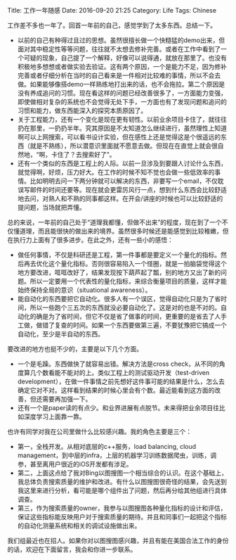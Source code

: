 Title: 工作一年随感
Date: 2016-09-20 21:25
Category: Life
Tags: Chinese

工作差不多也一年了。回首一年前的自己，感觉学到了太多东西。总结一下。

* 以前的自己有种得过且过的思想。虽然很擅长做一个快糙猛的demo出来，但面对其中稳定性等等问题，往往就不太想去修补完善。或者在工作中看到了一个可疑的现象，自己提了一个解释，好像可以说得通，就放在那里了。也没有积极地多想想或者做实验去验证。这有两个原因，一个是能力不足，因为修补完善或者仔细分析在当时的自己看来是一件相对比较难的事情，所以不会去做。如果能够像搭demo一样熟练地打出来的话，也不会拖拉。第二个原因是没有养成追问的习惯。现在看这样的问题已经改善很多了，一方面能力变强，即使做相对复杂的系统也不会觉得无处下手，一方面也有了发现问题和追问的习惯和能力，做东西能深入的探究本质原因了。
* 关于工程能力，还有一个变化是现在更有韧性。以前业余项目卡住了，就往往扔在那里，一扔扔半年。究其原因是不太知道怎么继续进行，虽然理性上知道啊可以上网搜索，可以看书设计实验，但在感性上还是觉得这是个很遥远的东西（就是不熟练），所以潜意识里面就不愿意去做。但现在在直觉上就会很自然地，“啊，卡住了？去搜索好了”。
* 还有一个类似的东西是工程上的人际。以前一旦涉及到要跟人讨论什么东西，就觉得啊，好烦，压力好大。在工作的时候不知不觉也会做一些低效率的事情。比如明明去问一下两分钟就可以解决的东西，非要写一个email，不仅耽误写邮件的时间还要等。现在就会更雷厉风行一点，想到什么东西会比较舒适地去问，对熟人和不熟的同事都这样。在开会/讲座的时候也可以比较舒适的提问题，当场就把弄懂。

总的来说，一年前的自己处于“道理我都懂，但做不出来”的程度，现在到了一个不仅懂道理，而且能很快的做出来的境界。虽然很多时候还是能感觉到比较稚嫩，但在执行力上面有了很多进步。在此之外，还有一些小的感悟：

* 做任何事情，不仅是科研还是工程，第一件事都是要定义一个量化的指标。然后再去优化这个量化指标。否则很容易陷入一个怪圈，就是一拍脑袋觉得这个地方要改进，哐哐改好了，结果发现按下葫芦起了瓢，别的地方又出了新的问题。所以一定要用一个代表性的量化指标，来综合衡量项目的质量，这样才能始终保持全局的意识（situational awareness）。
* 能自动化的东西要把它自动化。很多人有一个误区，觉得自动化只是为了省时间，所以一些跑个三五次的东西就没必要自动化了。这是对的也是不对的。自动化的确是为了省时间，但它不仅是省了做事的时间，更重要的是省去了人手工做，做错了复查的时间。如果一个东西要做第三遍，不要犹豫把它搞成一个自动化，至少是半自动的东西。

要改进的地方也挺不少的，主要是以下几个方面。

* 一个是毛躁。东西做快了就容易出错。解决方法是cross check，从不同的角度算几个数看能不能对的上。类似工程上的测试驱动开发（test-driven development），在做一件事情之前先想好这件事可能的结果是什么，怎么去确定它对不对。这样看到结果的时候心里会有个数。最近能看到这方面的改善，但还需要再加强一下。
* 还有一个是paper读的有点少。和业界进展有点脱节。未来得把业余项目往比如深度学习上面靠一靠。

也许有同学对我在公司里做什么比较感兴趣。我的角色主要是三个：

* 第一，全栈开发。从相对底层的c++服务，load balancing, cloud management，到中层的infra，上层的机器学习训练数据爬虫，训练，调参，甚至离用户很近的iOS开发都有涉足。
* 第二，上面这点给了我对Bing以图搜图一个相当综合的认识。在这个基础上，我总体负责搜索质量的维护和改进。有什么以图搜图很奇怪的结果，会先送到我这里来进行分析，看可能是哪个组件出了问题，然后再分给其他组进行具体调查。
* 第三，作为搜索质量的owner，我参与以图搜图各种量化指标的设计和评估，保证这些指标能反映用户对于搜索质量的期待。并且和同事们一起把这个指标的自动化测量系统和相关的调试设施做出来。

我们组最近也在招人。如果你对以图搜图感兴趣，并且有能在美国合法工作的身份的话，欢迎在下面留言，我会和你进一步联系。
